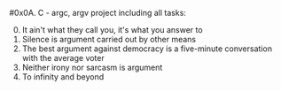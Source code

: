 #0x0A. C - argc, argv project including all tasks:

0. It ain't what they call you, it's what you answer to 
1. Silence is argument carried out by other means
2. The best argument against democracy is a five-minute conversation with the average voter 
3. Neither irony nor sarcasm is argument 
4. To infinity and beyond 


